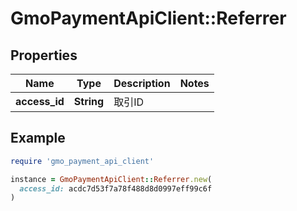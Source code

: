 # GmoPaymentApiClient::Referrer

## Properties

| Name | Type | Description | Notes |
| ---- | ---- | ----------- | ----- |
| **access_id** | **String** | 取引ID |  |

## Example

```ruby
require 'gmo_payment_api_client'

instance = GmoPaymentApiClient::Referrer.new(
  access_id: acdc7d53f7a78f488d8d0997eff99c6f
)
```

